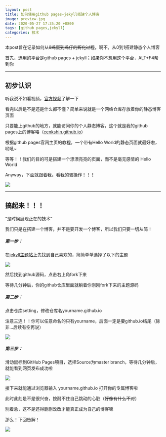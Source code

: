 ```yaml
---
layout: post
title: 如何使用github pages+jekyll搭建个人博客
image: preview.jpg
date: 2020-05-27 17:35:20 +0800
tags: [github pages,jekyll]
categories: 技术
---
```

本post旨在记录如何从~~0鸡蛋到鸡仔的孵化过程~~，啊不，从0到1搭建静态个人博客

首先，选用的平台是github pages + jekyll；如果你不想用这个平台，ALT+F4帮到你

***

## **初步认识**

听我说不如看视频，[官方视频](https://youtu.be/2MsN8gpT6jY)了解一下

看完以后是不是还是什么都不懂？简单来说就是一个网络仓库存放着你的静态博客页面

只要能上github的地方，就能访问你的个人静态博客，这个就是我的github pages上的博客咯（[cenkshin.github.io](https://cenkshin.github.io/)）

根据github pages官网主页的教程，一个带有Hello World的静态页面就最好啦，哟吼~

等等！！我们的目的可是搭建一个漂漂亮亮的页面，而不是毫无感情的 Hello World

Anyway，下面就跟着我，看我的骚操作！！！

![]({{site.baseurl}}/images/20200527_0.JPG)



***

## **搞起来！！！**

“是时候展现正在的技术”

我们只是在搭建一个博客，并不是要开发一个博客，所以我们只要一切从简！

##### **第一步：**

在[jekyll主题站](https://jekyllthemes.io/)上先找到自己喜欢的，简简单单选择了以下的主题

![]({{site.baseurl}}/images/20200527_1.JPG)

然后找到github源码，点击右上角fork下来

等待几分钟后，你的github仓库里面就躺着你刚刚fork下来的主题源码



##### **第二步：**

点击仓库setting，修改仓库名yourname.github.io 

注意三连！！你可以任意命名的只有yourname，后面一定是要github.io结尾（除非...后续有空再说）

![]({{site.baseurl}}/images/20200527_2.JPG)



##### **第三步：**

滑动鼠标到GitHub Pages项目，选择Source为master branch，等待几分钟后，就能看到网页发布成功啦

![]({{site.baseurl}}/images/20200527_3.JPG)

接下来就能通过浏览器输入 yourname.github.io 打开你的专属博客啦



此时此刻是不是很兴奋，按耐不住自己跳动的心脏（~~好像有什么不对~~）

别着急，这不是还得删删改改才能真正成为自己的博客嘛

那么！下回告解！

![]({{site.baseurl}}/images/20200527_4.JPG)


